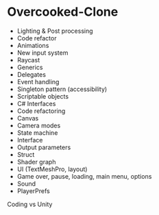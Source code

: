 # Overcooked-Clone
- Lighting & Post processing
- Code refactor
- Animations
- New input system
- Raycast
- Generics
- Delegates
- Event handling
- Singleton pattern (accessibility)
- Scriptable objects
- C# Interfaces
- Code refactoring
- Canvas
- Camera modes
- State machine
- Interface
- Output parameters
- Struct
- Shader graph
- UI (TextMeshPro, layout)
- Game over, pause, loading, main menu, options
- Sound
- PlayerPrefs

Coding vs Unity
